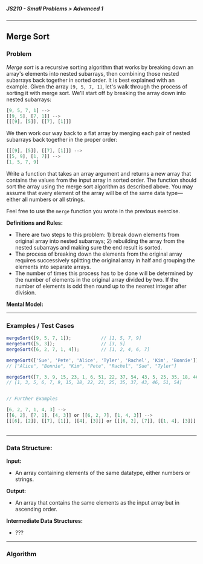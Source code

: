##### JS210 - Small Problems > Advanced 1

---

## Merge Sort

### Problem

*Merge sort* is a recursive sorting algorithm that works by breaking down an array's elements into nested subarrays, then combining those nested subarrays back together in sorted order. It is best explained with an example. Given the array `[9, 5, 7, 1]`, let's walk through the process of sorting it with merge sort. We'll start off by breaking the array down into nested subarrays:  

```javascript
[9, 5, 7, 1] -->
[[9, 5], [7, 1]] -->
[[[9], [5]], [[7], [1]]]
```

We then work our way back to a flat array by merging each pair of nested subarrays back together in the proper order:  

```javascript
[[[9], [5]], [[7], [1]]] -->
[[5, 9], [1, 7]] -->
[1, 5, 7, 9]
```

Write a function that takes an array argument and returns a new array that contains the values from the input array in sorted order. The function should sort the array using the merge sort algorithm as described above. You may assume that every element of the array will be of the same data type—either all numbers or all strings.  

Feel free to use the `merge` function you wrote in the previous exercise.  

**Definitions and Rules:**

* There are two steps to this problem: 1) break down elements from original array into nested subarrays; 2) rebuilding the array from the nested subarrays and making sure the end result is sorted.
* The process of breaking down the elements from the original array requires successively splitting the original array in half and grouping the elements into separate arrays.
* The number of times this process has to be done will be determined by the number of elements in the original array divided by two. If the number of elements is odd then round up to the nearest integer after division.



**Mental Model:**





---

### Examples / Test Cases

```javascript
mergeSort([9, 5, 7, 1]);           // [1, 5, 7, 9]
mergeSort([5, 3]);                 // [3, 5]
mergeSort([6, 2, 7, 1, 4]);        // [1, 2, 4, 6, 7]

mergeSort(['Sue', 'Pete', 'Alice', 'Tyler', 'Rachel', 'Kim', 'Bonnie']);
// ["Alice", "Bonnie", "Kim", "Pete", "Rachel", "Sue", "Tyler"]

mergeSort([7, 3, 9, 15, 23, 1, 6, 51, 22, 37, 54, 43, 5, 25, 35, 18, 46]);
// [1, 3, 5, 6, 7, 9, 15, 18, 22, 23, 25, 35, 37, 43, 46, 51, 54]


// Further Examples

[6, 2, 7, 1, 4, 3] -->
[[6, 2], [7, 1], [4, 3]] or [[6, 2, 7], [1, 4, 3]] -->
[[[6], [2]], [[7], [1]], [[4], [3]]] or [[[6, 2], [7]], [[1, 4], [3]]] -->
  																			
```

---

### Data Structure:

**Input:**

* An array containing elements of the same datatype, either numbers or strings.

**Output:**

* An array that contains the same elements as the input array but in ascending order.

**Intermediate Data Structures:**

* ???

---

### Algorithm